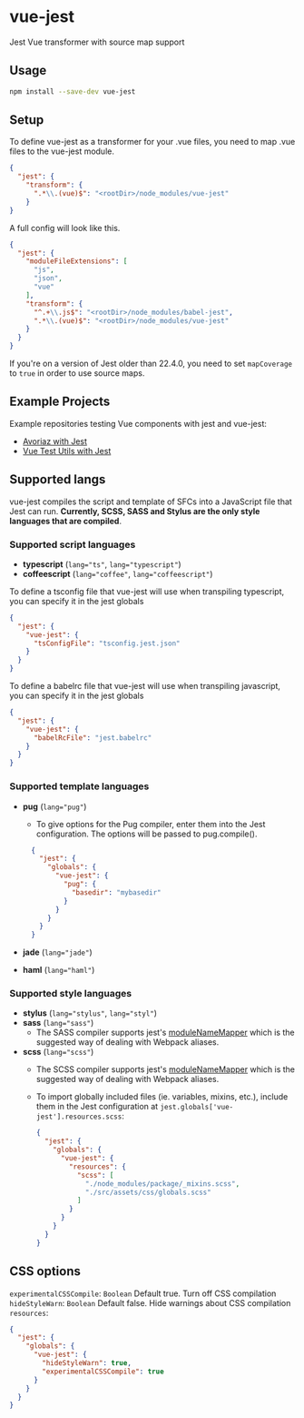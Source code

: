 # vue-jest

Jest Vue transformer with source map support

## Usage

```bash
npm install --save-dev vue-jest
```

## Setup

To define vue-jest as a transformer for your .vue files, you need to map .vue files to the vue-jest module.

```json
{
  "jest": {
    "transform": {
      ".*\\.(vue)$": "<rootDir>/node_modules/vue-jest"
    }
}
```

A full config will look like this.

```json
{
  "jest": {
    "moduleFileExtensions": [
      "js",
      "json",
      "vue"
    ],
    "transform": {
      "^.+\\.js$": "<rootDir>/node_modules/babel-jest",
      ".*\\.(vue)$": "<rootDir>/node_modules/vue-jest"
    }
  }
}
```

If you're on a version of Jest older than 22.4.0, you need to set `mapCoverage` to `true` in order to use source maps.

## Example Projects

Example repositories testing Vue components with jest and vue-jest:

- [Avoriaz with Jest](https://github.com/eddyerburgh/avoriaz-jest-example)
- [Vue Test Utils with Jest](https://github.com/eddyerburgh/vue-test-utils-jest-example)

## Supported langs

vue-jest compiles the script and template of SFCs into a JavaScript file that Jest can run. **Currently, SCSS, SASS and Stylus are the only style languages that are compiled**.

### Supported script languages

- **typescript** (`lang="ts"`, `lang="typescript"`)
- **coffeescript** (`lang="coffee"`, `lang="coffeescript"`)

To define a tsconfig file that vue-jest will use when transpiling typescript, you can specify it in the jest globals

```json
{
  "jest": {
    "vue-jest": {
      "tsConfigFile": "tsconfig.jest.json"
    }
  }
}
```

To define a babelrc file that vue-jest will use when transpiling javascript, you can specify it in the jest globals

```json
{
  "jest": {
    "vue-jest": {
      "babelRcFile": "jest.babelrc"
    }
  }
}
```

### Supported template languages

- **pug** (`lang="pug"`)
  - To give options for the Pug compiler, enter them into the Jest configuration.
  The options will be passed to pug.compile().

  ```json
    {
      "jest": {
        "globals": {
          "vue-jest": {
            "pug": {
              "basedir": "mybasedir"
            }
          }
        }
      }
    }
  ```

- **jade** (`lang="jade"`)
- **haml** (`lang="haml"`)

### Supported style languages

- **stylus** (`lang="stylus"`, `lang="styl"`)
- **sass** (`lang="sass"`)
  - The SASS compiler supports jest's [moduleNameMapper](https://facebook.github.io/jest/docs/en/configuration.html#modulenamemapper-object-string-string) which is the suggested way of dealing with Webpack aliases.
- **scss** (`lang="scss"`)
  - The SCSS compiler supports jest's [moduleNameMapper](https://facebook.github.io/jest/docs/en/configuration.html#modulenamemapper-object-string-string) which is the suggested way of dealing with Webpack aliases.
  - To import globally included files (ie. variables, mixins, etc.), include them in the Jest configuration at `jest.globals['vue-jest'].resources.scss`:

    ```json
    {
      "jest": {
        "globals": {
          "vue-jest": {
            "resources": {
              "scss": [
                "./node_modules/package/_mixins.scss",
                "./src/assets/css/globals.scss"
              ]
            }
          }
        }
      }
    }
    ```

## CSS options

`experimentalCSSCompile`: `Boolean` Default true. Turn off CSS compilation
`hideStyleWarn`: `Boolean` Default false. Hide warnings about CSS compilation
`resources`:

  ```json
  {
    "jest": {
      "globals": {
        "vue-jest": {
          "hideStyleWarn": true,
          "experimentalCSSCompile": true
        }
      }
    }
  }
  ```
